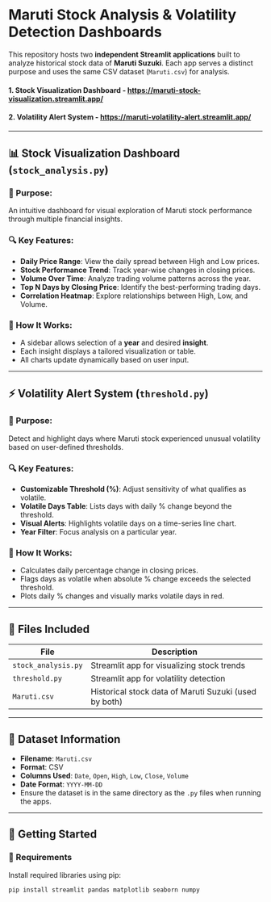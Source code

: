 # Maruti Stock Analysis & Volatility Detection Dashboards

This repository hosts two **independent Streamlit applications** built to analyze historical stock data of **Maruti Suzuki**. Each app serves a distinct purpose and uses the same CSV dataset (`Maruti.csv`) for analysis.

#### 1. Stock Visualization Dashboard - https://maruti-stock-visualization.streamlit.app/
#### 2. Volatility Alert System - https://maruti-volatility-alert.streamlit.app/

---

## 📊 Stock Visualization Dashboard (`stock_analysis.py`)

### 🎯 Purpose:
An intuitive dashboard for visual exploration of Maruti stock performance through multiple financial insights.

### 🔍 Key Features:
- **Daily Price Range**: View the daily spread between High and Low prices.
- **Stock Performance Trend**: Track year-wise changes in closing prices.
- **Volume Over Time**: Analyze trading volume patterns across the year.
- **Top N Days by Closing Price**: Identify the best-performing trading days.
- **Correlation Heatmap**: Explore relationships between High, Low, and Volume.

### 🧠 How It Works:
- A sidebar allows selection of a **year** and desired **insight**.
- Each insight displays a tailored visualization or table.
- All charts update dynamically based on user input.

---

## ⚡ Volatility Alert System (`threshold.py`)

### 🎯 Purpose:
Detect and highlight days where Maruti stock experienced unusual volatility based on user-defined thresholds.

### 🔍 Key Features:
- **Customizable Threshold (%)**: Adjust sensitivity of what qualifies as volatile.
- **Volatile Days Table**: Lists days with daily % change beyond the threshold.
- **Visual Alerts**: Highlights volatile days on a time-series line chart.
- **Year Filter**: Focus analysis on a particular year.

### 🧠 How It Works:
- Calculates daily percentage change in closing prices.
- Flags days as volatile when absolute % change exceeds the selected threshold.
- Plots daily % changes and visually marks volatile days in red.

---

## 📁 Files Included

| File              | Description                                              |
|-------------------|----------------------------------------------------------|
| `stock_analysis.py` | Streamlit app for visualizing stock trends              |
| `threshold.py`      | Streamlit app for volatility detection                  |
| `Maruti.csv`        | Historical stock data of Maruti Suzuki (used by both)  |

---

## 💾 Dataset Information

- **Filename**: `Maruti.csv`
- **Format**: CSV
- **Columns Used**: `Date`, `Open`, `High`, `Low`, `Close`, `Volume`
- **Date Format**: `YYYY-MM-DD`
- Ensure the dataset is in the same directory as the `.py` files when running the apps.

---

## 🚀 Getting Started

### 🔧 Requirements

Install required libraries using pip:

```bash
pip install streamlit pandas matplotlib seaborn numpy
